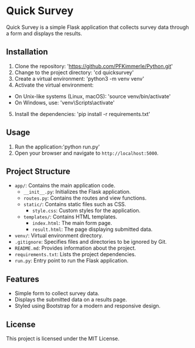 # Quick Survey

Quick Survey is a simple Flask application that collects survey data through a form and displays the results.

## Installation

1. Clone the repository:  'https://github.com/PFKimmerle/Python.git'
2. Change to the project directory: 'cd quicksurvey'
3. Create a virtual environment: 'python3 -m venv venv'
4. Activate the virtual environment:
- On Unix-like systems (Linux, macOS): 'source venv/bin/activate'
- On Windows, use: 'venv\Scripts\activate'
5. Install the dependencies: 'pip install -r requirements.txt'


## Usage

1. Run the application:'python run.py'
2. Open your browser and navigate to `http://localhost:5000`.

## Project Structure

- `app/`: Contains the main application code.
  - `__init__.py`: Initializes the Flask application.
  - `routes.py`: Contains the routes and view functions.
  - `static/`: Contains static files such as CSS.
    - `style.css`: Custom styles for the application.
  - `templates/`: Contains HTML templates.
    - `index.html`: The main form page.
    - `result.html`: The page displaying submitted data.
- `venv/`: Virtual environment directory.
- `.gitignore`: Specifies files and directories to be ignored by Git.
- `README.md`: Provides information about the project.
- `requirements.txt`: Lists the project dependencies.
- `run.py`: Entry point to run the Flask application.

## Features

- Simple form to collect survey data.
- Displays the submitted data on a results page.
- Styled using Bootstrap for a modern and responsive design.

## License

This project is licensed under the MIT License.

